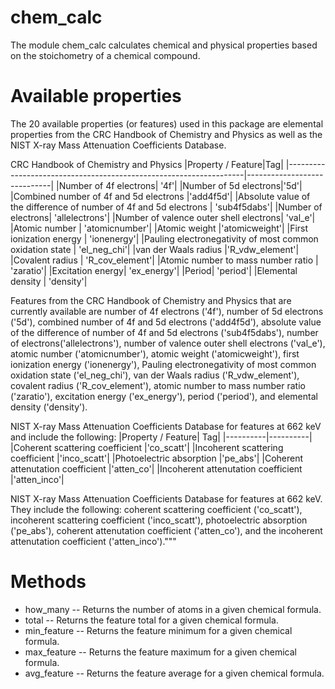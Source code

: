# chem_calc
The module chem_calc calculates chemical and physical properties based on the stoichometry of a chemical compound.

# Available properties
The 20 available properties (or features) used in this package are elemental properties from the CRC Handbook of Chemistry and Physics as well as the NIST X-ray Mass Attenuation Coefficients Database.


CRC Handbook of Chemistry and Physics
|Property / Feature|Tag|
|-------------------------------------------------------------------|-----------------------------|
|Number of 4f electrons| '4f'|
|Number of 5d electrons|'5d'|
|Combined number of 4f and 5d electrons |'add4f5d'|
|Absolute value of the difference of number of 4f and 5d electrons | 'sub4f5dabs'|
|Number of electrons| 'allelectrons'|
|Number of valence outer shell electrons| 'val_e'|
|Atomic number | 'atomicnumber'|
|Atomic weight |'atomicweight'|
|First ionization energy | 'ionenergy'|
|Pauling electronegativity of most common oxidation state | 'el_neg_chi'|
|van der Waals radius |'R_vdw_element'|
|Covalent radius | 'R_cov_element'| 
|Atomic number to mass number ratio | 'zaratio'|
|Excitation energy| 'ex_energy'|
|Period| 'period'|
|Elemental density | 'density'|

Features from the CRC Handbook of Chemistry and Physics that are currently available are number of 4f electrons ('4f'), number of 5d electrons ('5d'), combined number of 4f and 5d electrons ('add4f5d'), absolute value of the difference of number of 4f and 5d electrons ('sub4f5dabs'), number of electrons('allelectrons'), number of valence outer shell electrons ('val_e'), atomic number ('atomicnumber'), atomic weight ('atomicweight'), first ionization energy ('ionenergy'), Pauling electronegativity of most common oxidation state ('el_neg_chi'), van der Waals radius ('R_vdw_element'), covalent radius ('R_cov_element'), atomic number to mass number ratio ('zaratio'), excitation energy ('ex_energy'), period ('period'), and elemental density ('density').

NIST X-ray Mass Attenuation Coefficients Database for features at 662 keV and include the following:
|Property / Feature| Tag|
|----------|----------|
|Coherent scattering coefficient |'co_scatt'|
|Incoherent scattering coefficient |'inco_scatt'|
|Photoelectric absorption |'pe_abs'|
|Coherent attenutation coefficient |'atten_co'|
|Incoherent attenutation coefficient |'atten_inco'|

NIST X-ray Mass Attenuation Coefficients Database for features at 662 keV. They include the following: coherent scattering coefficient ('co_scatt'), incoherent scattering coefficient ('inco_scatt'), photoelectric absorption ('pe_abs'), coherent attenutation coefficient ('atten_co'), and the incoherent attenutation coefficient ('atten_inco')."""


# Methods
* how_many -- Returns the number of atoms in a given chemical formula.
* total --  Returns the feature total for a given chemical formula.
* min_feature -- Returns the feature minimum for a given chemical formula.
* max_feature -- Returns the feature maximum for a given chemical formula.
* avg_feature -- Returns the feature average for a given chemical formula.


